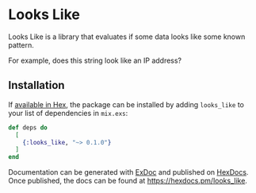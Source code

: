 # Looks Like

Looks Like is a library that evaluates if some data looks like some known pattern.

For example, does this string look like an IP address?


## Installation

If [available in Hex](https://hex.pm/docs/publish), the package can be installed
by adding `looks_like` to your list of dependencies in `mix.exs`:

```elixir
def deps do
  [
    {:looks_like, "~> 0.1.0"}
  ]
end
```

Documentation can be generated with [ExDoc](https://github.com/elixir-lang/ex_doc)
and published on [HexDocs](https://hexdocs.pm). Once published, the docs can
be found at <https://hexdocs.pm/looks_like>.


